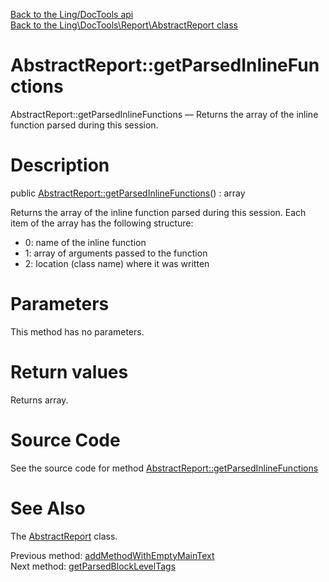 [Back to the Ling/DocTools api](https://github.com/lingtalfi/DocTools/blob/master/doc/api/Ling/DocTools.md)<br>
[Back to the Ling\DocTools\Report\AbstractReport class](https://github.com/lingtalfi/DocTools/blob/master/doc/api/Ling/DocTools/Report/AbstractReport.md)


AbstractReport::getParsedInlineFunctions
================



AbstractReport::getParsedInlineFunctions — Returns the array of the inline function parsed during this session.




Description
================


public [AbstractReport::getParsedInlineFunctions](https://github.com/lingtalfi/DocTools/blob/master/doc/api/Ling/DocTools/Report/AbstractReport/getParsedInlineFunctions.md)() : array




Returns the array of the inline function parsed during this session.
Each item of the array has the following structure:

- 0: name of the inline function
- 1: array of arguments passed to the function
- 2: location (class name) where it was written




Parameters
================

This method has no parameters.


Return values
================

Returns array.








Source Code
===========
See the source code for method [AbstractReport::getParsedInlineFunctions](https://github.com/lingtalfi/DocTools/blob/master/Report/AbstractReport.php#L602-L605)


See Also
================

The [AbstractReport](https://github.com/lingtalfi/DocTools/blob/master/doc/api/Ling/DocTools/Report/AbstractReport.md) class.

Previous method: [addMethodWithEmptyMainText](https://github.com/lingtalfi/DocTools/blob/master/doc/api/Ling/DocTools/Report/AbstractReport/addMethodWithEmptyMainText.md)<br>Next method: [getParsedBlockLevelTags](https://github.com/lingtalfi/DocTools/blob/master/doc/api/Ling/DocTools/Report/AbstractReport/getParsedBlockLevelTags.md)<br>

